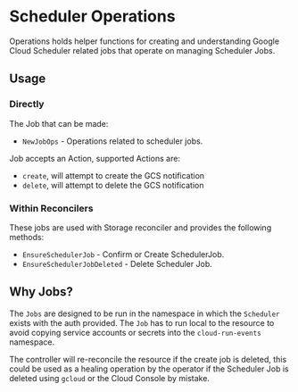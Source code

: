 # Scheduler Operations

Operations holds helper functions for creating and understanding Google Cloud
Scheduler related jobs that operate on managing Scheduler Jobs.

## Usage

### Directly

The Job that can be made:

- `NewJobOps` - Operations related to scheduler jobs.

Job accepts an Action, supported Actions are:

- `create`, will attempt to create the GCS notification
- `delete`, will attempt to delete the GCS notification

### Within Reconcilers

These jobs are used with Storage reconciler and provides the following methods:

- `EnsureSchedulerJob` - Confirm or Create SchedulerJob.
- `EnsureSchedulerJobDeleted` - Delete Scheduler Job.

## Why Jobs?

The `Jobs` are designed to be run in the namespace in which the `Scheduler`
exists with the auth provided. The `Job` has to run local to the resource to
avoid copying service accounts or secrets into the `cloud-run-events` namespace.

The controller will re-reconcile the resource if the create job is deleted, this
could be used as a healing operation by the operator if the Scheduler Job is
deleted using `gcloud` or the Cloud Console by mistake.
